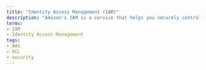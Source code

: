 ```yaml
---
title: "Identity Access Management (IAM)"
description: "Amazon's IAM is a service that helps you securely control access to AWS resources."
terms:
- IAM
- Identity Access Management
tags:
- AWS
- ACL
- security
---
```

